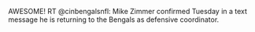 <!--
id: 331048496
link: http://kevinisom.info/post/331048496/awesome-rt-cinbengalsnfl-mike-zimmer-confirmed
slug: awesome-rt-cinbengalsnfl-mike-zimmer-confirmed
date: Wed Jan 13 2010 09:56:08 GMT+1300 (NZDT)
raw: {"blog_name":"kevinisom","id":331048496,"post_url":"http://kevinisom.info/post/331048496/awesome-rt-cinbengalsnfl-mike-zimmer-confirmed","slug":"awesome-rt-cinbengalsnfl-mike-zimmer-confirmed","type":"text","date":"2010-01-12 20:56:08 GMT","timestamp":1263329768,"state":"published","format":"html","reblog_key":"ZwFuoPcc","tags":[],"short_url":"http://tmblr.co/Zw68YyJksOm","highlighted":[],"feed_item":"http://twitter.com/kev_nz/statuses/7679006519","from_feed_id":"650289","note_count":0,"title":null,"body":"<p>AWESOME! RT @cinbengalsnfl: Mike Zimmer confirmed Tuesday in a text message he is returning to the Bengals as defensive coordinator.</p>"}
publish: 2010-01-013
tags: 
title: null
-->


AWESOME! RT @cinbengalsnfl: Mike Zimmer confirmed Tuesday in a text
message he is returning to the Bengals as defensive coordinator.


